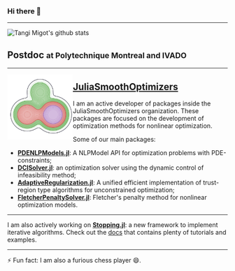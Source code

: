 ### Hi there 👋

---

![Tangi Migot's github stats](https://github-readme-stats.vercel.app/api?username=tmigot&show_icons=true&theme=radical&hide=stars)

## Postdoc <small>at Polytechnique Montreal and IVADO</small>

---

<p>
  <a href="https://github.com/JuliaSmoothOptimizers"><img width="150" align='left' src="https://raw.githubusercontent.com/tmigot/tmigot/main/logo-jso.png"></a>
</p>

## [JuliaSmoothOptimizers](https://github.com/JuliaSmoothOptimizers)

I am an active developer of packages inside the JuliaSmoothOptimizers organization. These packages are focused on the development of optimization methods for nonlinear optimization.

Some of our main packages:

- [**PDENLPModels.jl**](https://github.com/JuliaSmoothOptimizers/PDENLPModels.jl): A NLPModel API for optimization problems with PDE-constraints;
- [**DCISolver.jl**](https://github.com/JuliaSmoothOptimizers/DCISolver.jl): an optimization solver using the dynamic control of infeasibility method;
- [**AdaptiveRegularization.jl**](https://github.com/JuliaSmoothOptimizers/AdaptiveRegularization.jl): A unified efficient implementation of trust-region type algorithms for unconstrained optimization;
- [**FletcherPenaltySolver.jl**](https://github.com/JuliaSmoothOptimizers/FletcherPenaltySolver.jl): Fletcher's penalty method for nonlinear optimization models.

---

I am also actively working on [**Stopping.jl**](https://github.com/SolverStoppingJulia/Stopping.jl): a new framework to implement iterative algorithms. Check out the [docs](https://SolverStoppingJulia.github.io/Stopping.jl/dev/) that contains plenty of tutorials and examples.

---

⚡ Fun fact: I am also a furious chess player 😄.

<!--
**tmigot/tmigot** is a ✨ _special_ ✨ repository because its `README.md` (this file) appears on your GitHub profile.

Here are some ideas to get you started:

- 🔭 I’m currently working on ...
- 🌱 I’m currently learning ...
- 👯 I’m looking to collaborate on ...
- 🤔 I’m looking for help with ...
- 💬 Ask me about ...
- 📫 How to reach me: ...
- 😄 Pronouns: ...
- ⚡ Fun fact: ...
-->
